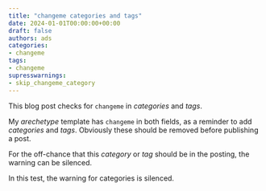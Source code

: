 ```yaml
---
title: "changeme categories and tags"
date: 2024-01-01T00:00:00+00:00
draft: false
authors: ads
categories:
- changeme
tags:
- changeme
supresswarnings:
- skip_changeme_category
---
```


This blog post checks for `changeme` in *categories* and *tags*.

My *arechetype* template has `changeme` in both fields, as a reminder to add *categories* and *tags*.
Obviously these should be removed before publishing a post.

For the off-chance that this *category* or *tag* should be in the posting, the warning can be silenced.

In this test, the warning for categories is silenced.
